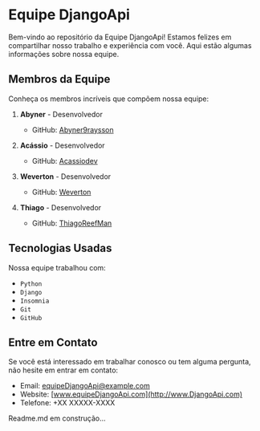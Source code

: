 # Equipe DjangoApi

Bem-vindo ao repositório da Equipe DjangoApi! Estamos felizes em compartilhar nosso trabalho e experiência com você. Aqui estão algumas informações sobre nossa equipe.

## Membros da Equipe

Conheça os membros incríveis que compõem nossa equipe:

1. **Abyner** - Desenvolvedor
   - GitHub: [Abyner9raysson](https://github.com/Abyner)

2. **Acássio** - Desenvolvedor
   - GitHub: [Acassiodev](https://github.com/Acassiodev)

3. **Weverton** - Desenvolvedor
   - GitHub: [Weverton](https://github.com/Weverton)

4. **Thiago** - Desenvolvedor
   - GitHub: [ThiagoReefMan](https://github.com/ThiagoReefMan)

## Tecnologias Usadas

Nossa equipe trabalhou com:

- `Python`
- `Django`
- `Insomnia`
- `Git`
- `GitHub`


## Entre em Contato

Se você está interessado em trabalhar conosco ou tem alguma pergunta, não hesite em entrar em contato:

- Email: equipeDjangoApi@example.com
- Website: [www.equipeDjangoApi.com](http://www.DjangoApi.com)
- Telefone: +XX XXXXX-XXXX

Readme.md em construção...